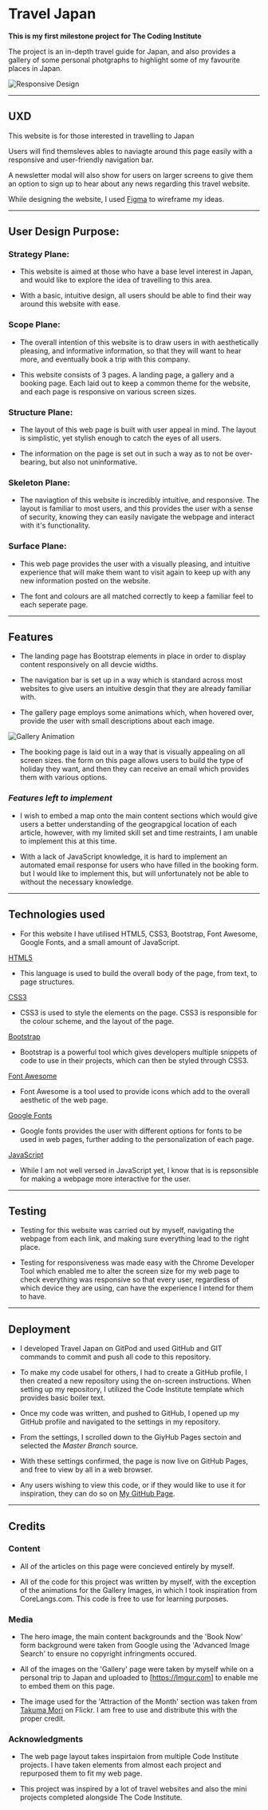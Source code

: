 # Travel Japan

**This is my first milestone project for The Coding Institute**

The project is an in-depth travel guide for Japan, and also provides a gallery of some personal photgraphs to highlight some of my favourite places in Japan.

![Responsive Design](/assets/images/responsive-design.PNG)

<hr>

## UXD

This website is for those interested in travelling to Japan

Users will find themsleves ables to naviagte around this page easily with a responsive and user-friendly navigation bar.

A newsletter modal will also show for users on larger screens to give them an option to sign up to hear about any news regarding this travel website.

While designing the website, I used [Figma](https://www.figma.com/files/project/9354776/First-Project)
to wireframe my ideas.

<hr>

## User Design Purpose:

### Strategy Plane:

* This website is aimed at those who have a base level interest in Japan, and would like to explore the idea
of travelling to this area.

* With a basic, intuitive design, all users should be able to find their way around this website with ease.

### Scope Plane:

* The overall intention of this website is to draw users in with aesthetically pleasing, and informative information,
so that they will want to hear more, and eventually book a trip with this company.

* This website consists of 3 pages. A landing page, a gallery and a booking page. Each laid out to keep a common theme for
the website, and each page is responsive on
various screen sizes.

### Structure Plane:

* The layout of this web page is built with user appeal in mind. The layout is simplistic, yet stylish enough to catch the eyes of all users.

* The information on the page is set out in such a way as to not be over-bearing, but also not uninformative.

### Skeleton Plane:

* The naviagtion of this website is incredibly intuitive, and responsive. The layout is familiar to most users,
and this provides the user with a sense of security, knowing they can easily navigate the webpage and interact with it's functionality.

### Surface Plane:

* This web page provides the user with a visually pleasing, and intuitive experience that will make them want to visit again to keep
up with any new information posted on the website.

* The font and colours are all matched correctly to keep a familiar feel to each seperate page.

<hr>

## Features

* The landing page has Bootstrap elements in place in order to display content responsively on all devcie widths.

* The navigation bar is set up in a way which is standard across most websites to give users an intuitive desgin that they are already familiar with.

* The gallery page employs some animations which, when hovered over, provide the user with small descriptions about each image.

![Gallery Animation](https://media.giphy.com/media/jnnRAacHmtXqS6b58W/giphy.gif)

* The booking page is laid out in a way that is visually appealing on all screen sizes.
the form on this page allows users to build the type of holiday they want, and then they can receive an email which provides them with various options.

### _Features left to implement_

* I wish to embed a map onto the main content sections which would give users a better understanding of the geograpgical location of each article,
  however, with my limited skill set and time restraints, I am unable to implement this at this time.

* With a lack of JavaScript knowledge, it is hard to implement an automated email response for users who have filled in the booking form.
but I would like to implement this, but will unfortunately not be able to without the necessary knowledge.

<hr>

## Technologies used

* For this website I have utilised HTML5, CSS3, Bootstrap, Font Awesome, Google Fonts, and a small amount of JavaScript.

[HTML5](https://en.wikipedia.org/wiki/HTML5)

- This language is used to build the overall body of the page, from text, to page structures.

[CSS3](https://en.wikipedia.org/wiki/Cascading_Style_Sheets#CSS_3)

- CSS3 is used to style the elements on the page. CSS3 is responsible for the colour scheme, and the layout of the page.

[Bootstrap](https://getbootstrap.com/)

- Bootstrap is a powerful tool which gives developers multiple snippets of code to use in their projects, which can then be styled through CSS3.

[Font Awesome](https://fontawesome.com/)

- Font Awesome is a tool used to provide icons which add to the overall aesthetic of the web page.

[Google Fonts](https://fonts.google.com/)

- Google fonts provides the user with different options for fonts to be used in web pages, further adding to the personalization of each page.

[JavaScript](https://en.wikipedia.org/wiki/JavaScript)

- While I am not well versed in JavaScript yet, I know that is is repsonsible for making a webpage more interactive for the user.
<hr>

## Testing

- Testing for this website was carried out by myself, navigating the webpage from each link, and making sure everything lead to the right place.

- Testing for responsiveness was made easy with the Chrome Developer Tool which enabled me to alter the screen size for my web page to check
  everything was responsive so that every user, regardless of which device they are using, can have the experience I intend for them to have.

<hr>

## Deployment

* I developed Travel Japan on GitPod and used GitHub and GIT commands to commit and push all code to this repository.

* To make my code usabel for others, I had to create a GitHub profile, I then created a new repository using the on-screen instructions. When setting up my repository, 
I utilized the Code Institute template which provides basic boiler text.

* Once my code was written, and pushed to GitHub, I opened up my GitHub profile and navigated to the settings in my repository.

* From the settings, I scrolled down to the GiyHub Pages sectoin and selected the *Master Branch* source.

* With these settings confirmed, the page is now live on GitHub Pages, and free to view by all in a web browser.

* Any users wishing to view this code, or if they would like to use it for inspiration, they can do so on [My GitHub Page](https://github.com/DamSenton/Travel-Japan-Master).

<hr>

## Credits


### Content

- All of the articles on this page were concieved entirely by myself.

- All of the code for this project was written by myself, with the exception of the animations for the Gallery Images, in which I took inspiration from CoreLangs.com. This code is free to use for learning purposes.

### Media

- The hero image, the main content backgrounds and the 'Book Now' form background were taken from Google using the 'Advanced Image Search' to ensure no copyright infringments occured.

- All of the images on the 'Gallery' page were taken by myself while on a personal trip to Japan and uploaded to [https://Imgur.com] to enable me to embed them on this page.

* The image used for the 'Attraction of the Month' section was taken from [Takuma Mori](https://www.flickr.com/photos/takuma104/) on Flickr. I am free to use and distribute this with the proper credit.

### Acknowledgments

*  The web page layout takes inspirtaion from multiple Code Institute projects. I have taken elements from almost each project and repurposed them to fit my web page.
 
*  This project was inspired by a lot of travel websites and also the mini projects completed alongside The Code Institute.
